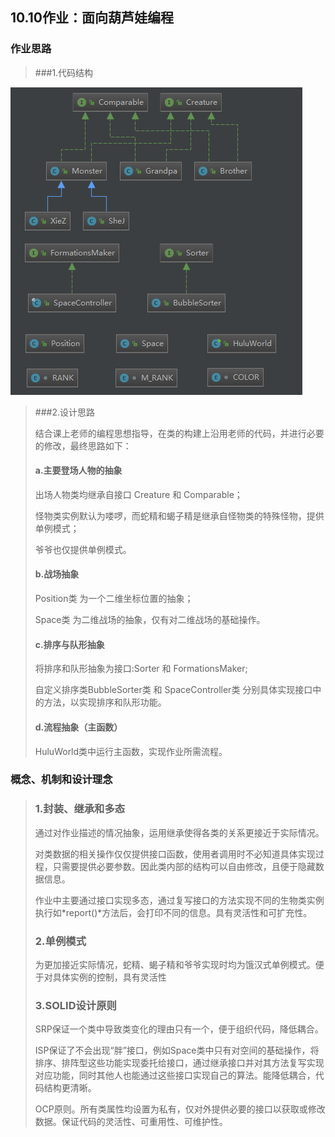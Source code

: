 ## 10.10作业：面向葫芦娃编程

### 作业思路

>###1.代码结构
>
![类结构图](./Class.png)
>
>###2.设计思路 
>
>结合课上老师的编程思想指导，在类的构建上沿用老师的代码，并进行必要的修改，最终思路如下： 
>
>#### a.主要登场人物的抽象   
>
>出场人物类均继承自接口 Creature 和 Comparable；  
>
>怪物类实例默认为喽啰，而蛇精和蝎子精是继承自怪物类的特殊怪物，提供单例模式；  
>
>爷爷也仅提供单例模式。
>
>#### b.战场抽象  
>
>Position类 为一个二维坐标位置的抽象；
>
>Space类 为二维战场的抽象，仅有对二维战场的基础操作。 
>
>#### c.排序与队形抽象
>
>将排序和队形抽象为接口:Sorter 和 FormationsMaker;
>
>自定义排序类BubbleSorter类 和 SpaceController类 分别具体实现接口中的方法，以实现排序和队形功能。
>
>#### d.流程抽象（主函数）
>
>HuluWorld类中运行主函数，实现作业所需流程。

### 概念、机制和设计理念

>### 1.封装、继承和多态
>
>通过对作业描述的情况抽象，运用继承使得各类的关系更接近于实际情况。 
>
>对类数据的相关操作仅仅提供接口函数，使用者调用时不必知道具体实现过程，只需要提供必要参数。因此类内部的结构可以自由修改，且便于隐藏数据信息。
>
>作业中主要通过接口实现多态，通过复写接口的方法实现不同的生物类实例执行如*report()*方法后，会打印不同的信息。具有灵活性和可扩充性。
>
>### 2.单例模式  
>
>为更加接近实际情况，蛇精、蝎子精和爷爷实现时均为饿汉式单例模式。便于对具体实例的控制，具有灵活性
>
>### 3.SOLID设计原则
>
>SRP保证一个类中导致类变化的理由只有一个，便于组织代码，降低耦合。  
>
>ISP保证了不会出现“胖”接口，例如Space类中只有对空间的基础操作，将排序、排阵型这些功能实现委托给接口，通过继承接口并对其方法复写实现对应功能，同时其他人也能通过这些接口实现自己的算法。能降低耦合，代码结构更清晰。
>
>OCP原则。所有类属性均设置为私有，仅对外提供必要的接口以获取或修改数据。保证代码的灵活性、可重用性、可维护性。







